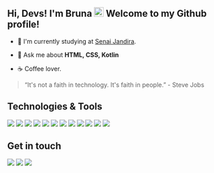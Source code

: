 ## Hi, Devs! I'm Bruna <img src="https://github.com/TheDudeThatCode/TheDudeThatCode/blob/master/Assets/Hi.gif" width="22"/> Welcome to my Github profile!

- 🏢 I'm currently studying at <a href="https://jandira.sp.senai.br/">Senai Jandira</a>.

- 💬 Ask me about **HTML, CSS, Kotlin**

- ☕ Coffee lover.

> “It's not a faith in technology. It's faith in people.” - Steve Jobs



## Technologies & Tools
<img src="https://img.shields.io/badge/HTML5-E34F26?style=for-the-badge&logo=html5&logoColor=white"/> <img src="https://img.shields.io/badge/CSS3-1572B6?style=for-the-badge&logo=css3&logoColor=white"/> <img src="https://img.shields.io/badge/JavaScript-323330?style=for-the-badge&logo=javascript&logoColor=F7DF1E"/> <img src="https://img.shields.io/badge/Java-ED8B00?style=for-the-badge&logo=java&logoColor=white"/> <img src="https://img.shields.io/badge/PHP-777BB4?style=for-the-badge&logo=php&logoColor=white"/> <img src="https://img.shields.io/badge/Kotlin-0095D5?&style=for-the-badge&logo=kotlin&logoColor=white"/> <img src="https://img.shields.io/badge/json-5E5C5C?style=for-the-badge&logo=json&logoColor=white"/> <img src="https://img.shields.io/badge/MySQL-005C84?style=for-the-badge&logo=mysql&logoColor=white"/> <img src="https://img.shields.io/badge/Material--UI-0081CB?style=for-the-badge&logo=material-ui&logoColor=white"/> <img src="https://img.shields.io/badge/Postman-FF6C37?style=for-the-badge&logo=Postman&logoColor=white"/> <img src="https://img.shields.io/badge/Arduino-00979D?style=for-the-badge&logo=Arduino&logoColor=white"/> <img src="https://img.shields.io/badge/Figma-F24E1E?style=for-the-badge&logo=figma&logoColor=white"/> 

## Get in touch
<a href="https://www.linkedin.com/in/opjbruna/"><img src="https://img.shields.io/badge/LinkedIn-0077B5?style=for-the-badge&logo=linkedin&logoColor=white"></a> <a href="https://t.me/opjbru"><img src="https://img.shields.io/badge/Telegram-2CA5E0?style=for-the-badge&logo=telegram&logoColor=white"></a> <a href="mailto:bruna.opdejesus@gmail.com"><img src="https://img.shields.io/badge/Gmail-D14836?style=for-the-badge&logo=gmail&logoColor=white"></a>




<!--
<img src="https://cdn.jsdelivr.net/gh/devicons/devicon/icons/android/android-original.svg" width="40" height="40"/> <img src="https://cdn.jsdelivr.net/gh/devicons/devicon/icons/html5/html5-original.svg" width="40" height="40"/> <img src="https://cdn.jsdelivr.net/gh/devicons/devicon/icons/css3/css3-original.svg" width="40" height="40"/> <img src="https://cdn.jsdelivr.net/gh/devicons/devicon/icons/javascript/javascript-original.svg" width="40" height="40"/> <img src="https://cdn.jsdelivr.net/gh/devicons/devicon/icons/kotlin/kotlin-original.svg" width="40" height="40"/> <img src="https://cdn.jsdelivr.net/gh/devicons/devicon/icons/mysql/mysql-original.svg" width="40" height="40"/> <img src="https://cdn.jsdelivr.net/gh/devicons/devicon/icons/php/php-original.svg" width="40" height="40"/>

-->

<!--
**brunaopdejesus/brunaopdejesus** is a ✨ _special_ ✨ repository because its `README.md` (this file) appears on your GitHub profile.

Here are some ideas to get you started:

- 🔭 I’m currently working on ...
- 🌱 I’m currently learning ...
- 👯 I’m looking to collaborate on ...
- 🤔 I’m looking for help with ...
- 💬 Ask me about ...
- 📫 How to reach me: ...
- 😄 Pronouns: ...
- ⚡ Fun fact: ...
-->
